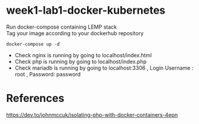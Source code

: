 # week1-lab1-docker-kubernetes

Run docker-compose containing LEMP stack </br>
Tag your image according to your dockerhub repository

```shell
docker-compose up -d
```

* Check nginx is running by going to localhost/index.html
* Check php is running by going to localhost/index.php
* Check mariadb is running by going to localhost:3306 , Login Username : root , Password: password

# References
https://dev.to/johnmccuk/isolating-php-with-docker-containers-4epn
